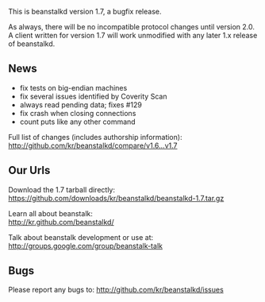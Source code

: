 This is beanstalkd version 1.7, a bugfix release.

As always, there will be no incompatible protocol changes until
version 2.0. A client written for version 1.7 will work
unmodified with any later 1.x release of beanstalkd.

News
----

- fix tests on big-endian machines
- fix several issues identified by Coverity Scan
- always read pending data; fixes #129
- fix crash when closing connections
- count puts like any other command

Full list of changes (includes authorship information):  
<http://github.com/kr/beanstalkd/compare/v1.6...v1.7>

Our Urls
--------

Download the 1.7 tarball directly:  
<https://github.com/downloads/kr/beanstalkd/beanstalkd-1.7.tar.gz>

Learn all about beanstalk:  
<http://kr.github.com/beanstalkd/>

Talk about beanstalk development or use at:  
<http://groups.google.com/group/beanstalk-talk>

Bugs
----

Please report any bugs to:
<http://github.com/kr/beanstalkd/issues>
